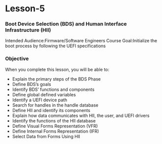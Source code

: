 # Lesson-5
### Boot Device Selection (BDS) and Human Interface Infrastructure (HII)

Intended Audience:Firmware/Software Engineers Course Goal:Initialize the boot process by following the UEFI specifications

### Objective
When you complete this lesson, you will be able to:

- Explain the primary steps of the BDS Phase
- Define BDS’s goals
- Identify BDS’ functions and components
- Define global defined variables
- Identify a UEFI device path
- Search for handles in the handle database
- Define HII and identify its components
- Explain how data communicates with HII, the user, and UEFI drivers
- Identify the functions of the HII database
- Define Visual Forms Representation (VFR)
- Define Internal Forms Representation (IFR)
- Select Data from Forms Using HII